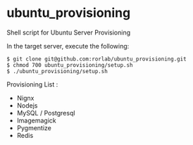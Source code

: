 # ubuntu_provisioning
Shell script for Ubuntu Server Provisioning

In the target server, execute the following:

```
$ git clone git@github.com:rorlab/ubuntu_provisioning.git
$ chmod 700 ubuntu_provisioning/setup.sh
$ ./ubuntu_provisioning/setup.sh
```

Provisioning List :

* Nignx
* Nodejs
* MySQL / Postgresql
* Imagemagick
* Pygmentize
* Redis
